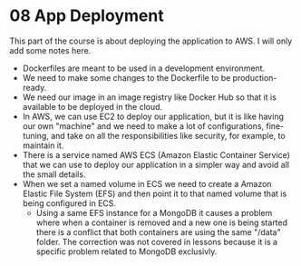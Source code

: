 # 08 App Deployment

This part of the course is about deploying the application to AWS. I will only add some notes here.

- Dockerfiles are meant to be used in a development environment.
- We need to make some changes to the Dockerfile to be production-ready.
- We need our image in an image registry like Docker Hub so that it is available to be deployed in the cloud.
- In AWS, we can use EC2 to deploy our application, but it is like having our own "machine" and we need to make a lot of configurations, fine-tuning, and take on all the responsibilities like security, for example, to maintain it.
- There is a service named AWS ECS (Amazon Elastic Container Service) that we can use to deploy our application in a simpler way and avoid all the small details.
- When we set a named volume in ECS we need to create a Amazon Elastic File System (EFS) and then point it to that named volume that is being configured in ECS.
    - Using a same EFS instance for a MongoDB it causes a problem where when a container is removed and a new one is being started there is a conflict that both containers are using the same "/data" folder. The correction was not covered in lessons because it is a specific problem related to MongoDB exclusivly.